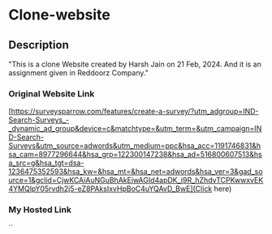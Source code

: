 # Clone-website

## Description 
"This is a clone Website created by Harsh Jain on 21 Feb, 2024.  And it is an assignment given in Reddoorz Company."

### Original Website Link 
[https://surveysparrow.com/features/create-a-survey/?utm_adgroup=IND-Search-Surveys_-_dynamic_ad_group&device=c&matchtype=&utm_term=&utm_campaign=IND-Search-Surveys&utm_source=adwords&utm_medium=ppc&hsa_acc=1191746831&hsa_cam=8977296644&hsa_grp=122300147238&hsa_ad=516800607513&hsa_src=g&hsa_tgt=dsa-1236475352593&hsa_kw=&hsa_mt=&hsa_net=adwords&hsa_ver=3&gad_source=1&gclid=CjwKCAiAuNGuBhAkEiwAGId4apDK_i9R_hZhdvTCPKwwxvEK4YMQlpY05rvdh2j5-eZ8PAksIxvHpBoC4uYQAvD_BwE](Click here)


### My Hosted Link
``